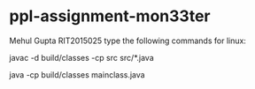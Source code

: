 # ppl-assignment-mon33ter
Mehul Gupta RIT2015025
type the following commands for linux:



javac -d build/classes -cp src src/*.java

java -cp build/classes mainclass.java
